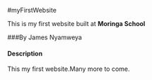 #myFirstWebsite

This is my first website built at **Moringa School**

###By James Nyamweya

#### Description

This my first website.Many more to come.

